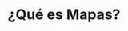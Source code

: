 ---
title: ¿Qué es Mapas?
menu:
 main:
  parent: metodologia
layout: que-es-mapas
weight: 1
description: La metodología utilizada en el proyecto para el fortalecimiento de los procesos estratégicos y pedagógicos de emprendimientos e industrias culturales y creativas, consistió en una serie de actividades para determinar el levantamiento de datos y de información útil dentro del proyecto
---